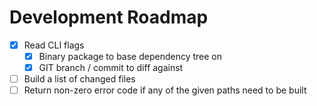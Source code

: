 Development Roadmap
===================

- [x] Read CLI flags
    - [x] Binary package to base dependency tree on
    - [x] GIT branch / commit to diff against
- [ ] Build a list of changed files
- [ ] Return non-zero error code if any of the given paths need to be built
